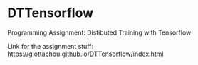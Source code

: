 # DTTensorflow
Programming Assignment: Distibuted Training with Tensorflow

Link for the assignment stuff: https://giottachou.github.io/DTTensorflow/index.html

